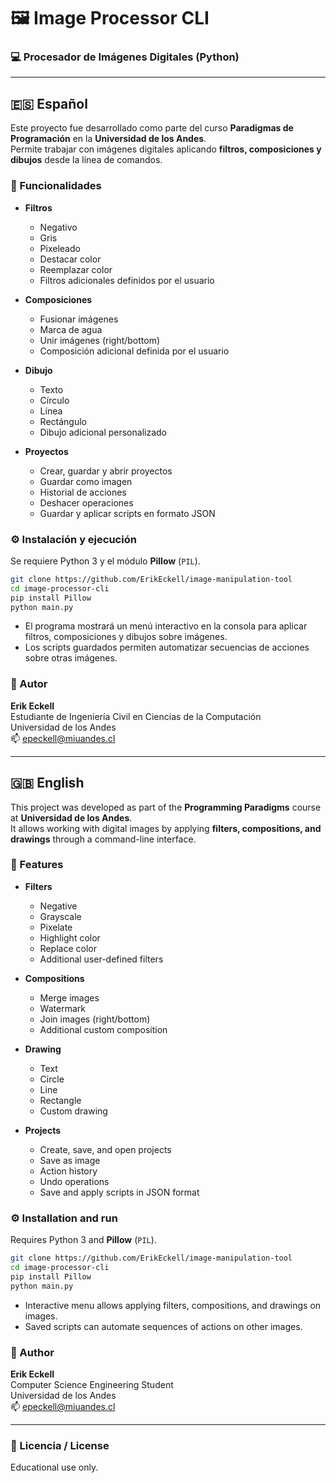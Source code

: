 # 🖼 Image Processor CLI  
### 💻 Procesador de Imágenes Digitales (Python)  

---

## 🇪🇸 Español

Este proyecto fue desarrollado como parte del curso **Paradigmas de Programación** en la **Universidad de los Andes**.  
Permite trabajar con imágenes digitales aplicando **filtros, composiciones y dibujos** desde la línea de comandos.

### 🔹 Funcionalidades

- **Filtros**  
  - Negativo  
  - Gris  
  - Pixeleado  
  - Destacar color  
  - Reemplazar color  
  - Filtros adicionales definidos por el usuario

- **Composiciones**  
  - Fusionar imágenes  
  - Marca de agua  
  - Unir imágenes (right/bottom)  
  - Composición adicional definida por el usuario

- **Dibujo**  
  - Texto  
  - Círculo  
  - Línea  
  - Rectángulo  
  - Dibujo adicional personalizado

- **Proyectos**  
  - Crear, guardar y abrir proyectos  
  - Guardar como imagen  
  - Historial de acciones  
  - Deshacer operaciones  
  - Guardar y aplicar scripts en formato JSON

### ⚙️ Instalación y ejecución

Se requiere Python 3 y el módulo **Pillow** (`PIL`).  

```bash
git clone https://github.com/ErikEckell/image-manipulation-tool
cd image-processor-cli
pip install Pillow
python main.py
```

- El programa mostrará un menú interactivo en la consola para aplicar filtros, composiciones y dibujos sobre imágenes.  
- Los scripts guardados permiten automatizar secuencias de acciones sobre otras imágenes.

### 👥 Autor

**Erik Eckell**  
Estudiante de Ingeniería Civil en Ciencias de la Computación  
Universidad de los Andes  
📫 [epeckell@miuandes.cl](mailto:epeckell@miuandes.cl)

---

## 🇬🇧 English

This project was developed as part of the **Programming Paradigms** course at **Universidad de los Andes**.  
It allows working with digital images by applying **filters, compositions, and drawings** through a command-line interface.

### 🔹 Features

- **Filters**  
  - Negative  
  - Grayscale  
  - Pixelate  
  - Highlight color  
  - Replace color  
  - Additional user-defined filters

- **Compositions**  
  - Merge images  
  - Watermark  
  - Join images (right/bottom)  
  - Additional custom composition

- **Drawing**  
  - Text  
  - Circle  
  - Line  
  - Rectangle  
  - Custom drawing

- **Projects**  
  - Create, save, and open projects  
  - Save as image  
  - Action history  
  - Undo operations  
  - Save and apply scripts in JSON format

### ⚙️ Installation and run

Requires Python 3 and **Pillow** (`PIL`).  

```bash
git clone https://github.com/ErikEckell/image-manipulation-tool
cd image-processor-cli
pip install Pillow
python main.py
```

- Interactive menu allows applying filters, compositions, and drawings on images.  
- Saved scripts can automate sequences of actions on other images.

### 👥 Author

**Erik Eckell**  
Computer Science Engineering Student  
Universidad de los Andes  
📫 [epeckell@miuandes.cl](mailto:epeckell@miuandes.cl)

---

### 🧾 Licencia / License

Educational use only.
